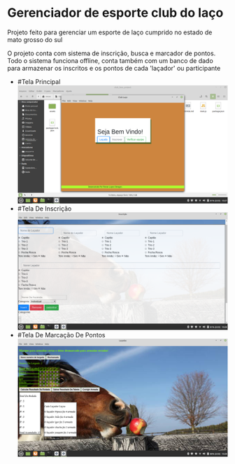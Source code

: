 # Gerenciador de esporte club do laço

<p>Projeto feito para gerenciar um esporte de laço cumprido no estado de mato grosso do sul</p>
<p>O projeto conta com sistema de inscrição, busca e marcador de pontos. Todo o sistema funciona offline, conta também com um banco de dado para armazenar os inscritos e os pontos de cada 'laçador' ou participante</p>
<ul>
    <li>
        #Tela Principal
        <br>
        <img src="telaMain.png">
    </li>
    <li>
        #Tela De Inscrição
        <br>
        <img src="telaInscrever.png">
    </li>
     <li>
        #Tela De Marcação De Pontos
        <br>
        <img src="telaChamadas.png">
    </li>
</ul>
